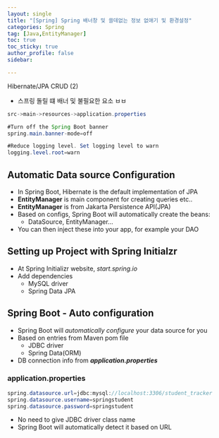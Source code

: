 ```yaml
---
layout: single
title: "[Spring] Spring 배너창 및 쓸데없는 정보 없애기 및 환경설정"
categories: Spring
tag: [Java,EntityManager]
toc: true
toc_sticky: true
author_profile: false
sidebar:

---
```

Hibernate/JPA CRUD (2)
- 스프링 돌릴 떄 배너 및 불필요한 요소 ㅂㅂ
```java
src->main->resources->application.properties

#Turn off the Spring Boot banner
spring.main.banner-mode=off

#Reduce logging level. Set logging level to warn
logging.level.root=warn
```


## Automatic Data source Configuration
- In Spring Boot, Hibernate is the default implementation of JPA
- **EntityManager** is main component for creating queries etc..
- **EntityManager** is from Jakarta Persistence API(JPA)
- Based on configs, Spring Boot will automatically create the beans:
	- DataSource, EntityManager...
- You can then inject these into your app, for example your DAO

## Setting up Project with Spring Initialzr
- At Spring Initializr website, *start.spring.io*
- Add dependencies
	- MySQL driver
	- Spring Data JPA

## Spring Boot - Auto configuration
- Spring Boot will *automatically configure* your data source for you
- Based on entries from Maven pom file
	- JDBC driver
	- Spring Data(ORM)
- DB connection info from ***application.properties***
### application.properties
```java
spring.datasource.url=jdbc:mysql://localhost:3306/student_tracker  
spring.datasource.username=springstudent  
spring.datasource.password=springstudent
```
- No need to give JDBC driver class name
- Spring Boot will automatically detect it based on URL
